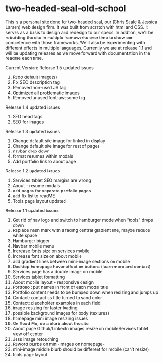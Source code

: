 # two-headed-seal-old-school
This is a personal site done for two-headed seal, our (Chris Seale & Jessica Larsen) web design firm. It was built from scratch with html and CSS.  It serves as a basis to design and redesign to our specs.  In addtion, we'll be rebuilding the site in multiple frameworks over time to show our competence with those frameworks. We'll also be experimenting with different effects in multiple languages.  Currently we are at release 1.1 and will be updating releases as we move forward with documentation in the readme each time.   




Current Version: Release 1.5 
updated issues

1. Redo default image(s)
2. Fix SEO description tag
3. Removed non-used JS tag
4. Optimized all problematic images
5. Removed unused font-awesome tag



Release 1.4
updated issues

1. SEO head tags
2. SEO for images


Release 1.3
updated issues

1.  Change default site image for linked in display 
2.  Change default site image for rest of pages
3.  navbar drop down
4.  format resumes within modals
5.  Add portfolio link to about page



Release 1.2
updated issues

1. Services tablet SEO margins are wrong
2. About - resume modals
3.  add pages for separate portfolio pages
4.  add fix list to readME
5.  Tools page layout updated



Release 1.1
updated issues

1. Get rid of nav logo and switch to hamburger mode when “tools” drops down
2. Replace hash mark with a fading central gradient line, maybe reduce white space
3. Hamburger bigger
4. Navbar mobile menu
5. Increase fonts size on services mobile     
6. Increase font size on about mobile
7. add gradient lines between mini-image sections on mobile
8. Desktop homepage hover effect on buttons (learn more and contact)
9. Services page has a double image on mobile
10. Services tablet formatting
11. About mobile layout - responsive design
12. Portfolio : put names in front of each modal title
13. Portfolio content needs to be bumped down when resizing and jumps up
14. Contact: contact us title turned to sand color
15. Contact: placeholder examples in each field
16. image resizing for faster loading
17. possible background images for body (textures)
18. homepage mini image resizing issues
19. On Read Me, do a blurb about the site
20. About page Github/LinkedIn images resize on mobileServices tablet view off center
21. Jess  image retouching
22. Reword blurbs on mini-images on homepage-
23. mini-image middle blurb should be different for mobile (can’t resize)
24. tools page layout
